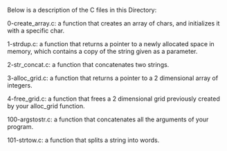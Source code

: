 Below is a description of the C files in this Directory:

0-create_array.c: a function that creates an array of chars, and initializes it with a specific char.

1-strdup.c: a function that returns a pointer to a newly allocated space in memory, which contains a copy of the string given as a parameter.

2-str_concat.c: a function that concatenates two strings.

3-alloc_grid.c: a function that returns a pointer to a 2 dimensional array of integers.

4-free_grid.c: a function that frees a 2 dimensional grid previously created by your alloc_grid function.

100-argstostr.c: a function that concatenates all the arguments of your program.

101-strtow.c: a function that splits a string into words.


